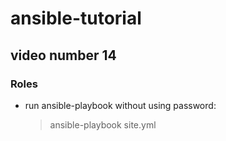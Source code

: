 # ansible-tutorial
## video number 14
### Roles

- run ansible-playbook without using password:
    
    > ansible-playbook site.yml
